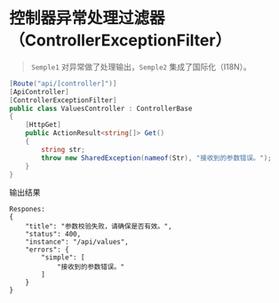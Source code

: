 # 控制器异常处理过滤器（ControllerExceptionFilter）

> `Semple1` 对异常做了处理输出，`Semple2` 集成了国际化（I18N）。

```csharp
[Route("api/[controller]")]
[ApiController]
[ControllerExceptionFilter]
public class ValuesController : ControllerBase
{
    [HttpGet]
    public ActionResult<string[]> Get()
    {
        string str;
        throw new SharedException(nameof(Str), "接收到的参数错误。");
    }
}
```

输出结果

```
Respones:
{
    "title": "参数校验失败，请确保是否有效。",
    "status": 400,
    "instance": "/api/values",
    "errors": {
        "simple": [
            "接收到的参数错误。"
        ]
    }
}
```
